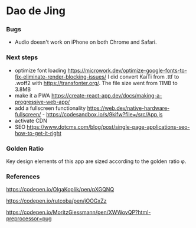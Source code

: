 # Dao de Jing

### Bugs

- Audio doesn't work on iPhone on both Chrome and Safari.

### Next steps

- optimize font loading https://microwork.dev/optimize-google-fonts-to-fix-eliminate-render-blocking-issues/
  I did convert KaiTi from .ttf to .woff2 with https://transfonter.org/. The file size went from 11MB to 3.8MB
- make it a PWA https://create-react-app.dev/docs/making-a-progressive-web-app/
- add a fullscreen functionality https://web.dev/native-hardware-fullscreen/ - https://codesandbox.io/s/9kifw?file=/src/App.js
- activate CDN
- SEO https://www.dotcms.com/blog/post/single-page-applications-seo-how-to-get-it-right

### Golden Ratio

Key design elements of this app are sized according to the golden ratio φ.

### References

https://codepen.io/OlgaKoplik/pen/pXGQNQ

https://codepen.io/rutcoba/pen/jOOGxZz

https://codepen.io/MoritzGiessmann/pen/XWWovQP?html-preprocessor=pug
